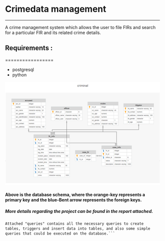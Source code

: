 # Crimedata management
-----------------------------
A crime management system which allows the user to file FIRs and search for a particular FIR and its related crime details.

## Requirements :
=================
- postgresql
- python
 

![database diagram](./media/db_schema.png)

#### Above is the database schema, where the orange-key represents a primary key and the blue-Bent arrow represents the foreign keys. 

##### More details regarding the project can be found in the report attached.

```Implementation of this database management system was done using DBeaver which has a support for popstgresql, and Jupyter notebook for the python-frontend.
Attached "queries" contains all the necessary queries to create tables, triggers and insert data into tables, and also some simple queries that could be executed on the database.```
